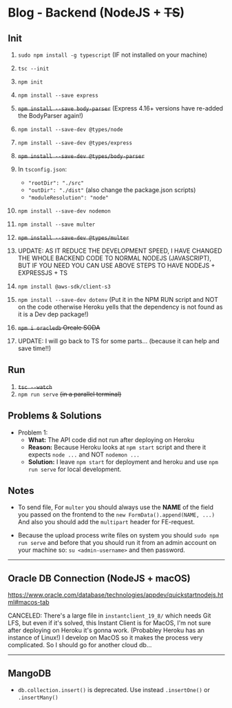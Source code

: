 # Blog - Backend (NodeJS + ~~TS~~)

## Init
1. `sudo npm install -g typescript` (IF not installed on your machine)
2. `tsc --init`
3. `npm init`
4. `npm install --save express`
5. ~~`npm install --save body-parser`~~ (Express 4.16+ versions have re-added the BodyParser again!)
6. `npm install --save-dev @types/node`
7. `npm install --save-dev @types/express`
8. ~~`npm install --save-dev @types/body-parser`~~
9. In `tsconfig.json`:
    * `"rootDir": "./src"`
    * `"outDir": "./dist"` (also change the package.json scripts)
    * `"moduleResolution": "node"`
10. `npm install --save-dev nodemon`

11. `npm install --save multer`
12. ~~`npm install --save-dev @types/multer`~~

13. UPDATE: AS IT REDUCE THE DEVELOPMENT SPEED, I HAVE CHANGED THE WHOLE BACKEND CODE TO NORMAL NODEJS (JAVASCRIPT), BUT IF YOU NEED YOU CAN USE ABOVE STEPS TO HAVE NODEJS + EXPRESSJS + TS

14. `npm install @aws-sdk/client-s3`
15. `npm install --save-dev dotenv` (Put it in the NPM RUN script and NOT on the code otherwise Heroku yells that the dependency is not found as it is a Dev dep package!)
16. ~~`npm i oracledb` Orcale SODA~~

17. UPDATE: I will go back to TS for some parts... (because it can help and save time!!)

## Run
1. ~~`tsc --watch`~~
2. `npm run serve` ~~(in a parallel terminal)~~

## Problems & Solutions
* Problem 1:
    * __What:__ The API code did not run after deploying on Heroku
    * __Reason:__ Because Heroku looks at `npm start` script and there it expects `node ...` and NOT `nodemon ...`
    * __Solution:__ I leave `npm start` for deployment and heroku and use `npm run serve` for local development.

## Notes
* To send file, For `multer` you should always use the __NAME__ of the field you passed on the frontend to the `new FormData().append(NAME, ...)` And also you should add the `multipart` header for FE-request.

* Because the upload process write files on system you should `sudo npm run serve` and before that you should run it from an admin account on your machine so: `su <admin-username>` and then password.
___

## Oracle DB Connection (NodeJS + macOS)
https://www.oracle.com/database/technologies/appdev/quickstartnodejs.html#macos-tab

CANCELED: There's a large file in `instantclient_19_8/` which needs Git LFS, but even if it's solved, this Instant Client is for MacOS, I'm not sure after deploying on Heroku it's gonna work. (Probabley Heroku has an instance of Linux!) I develop on MacOS so it makes the process very complicated. So I should go for another cloud db...
___

## MangoDB
* `db.collection.insert()` is deprecated. Use instead `.insertOne()` or `.insertMany()`